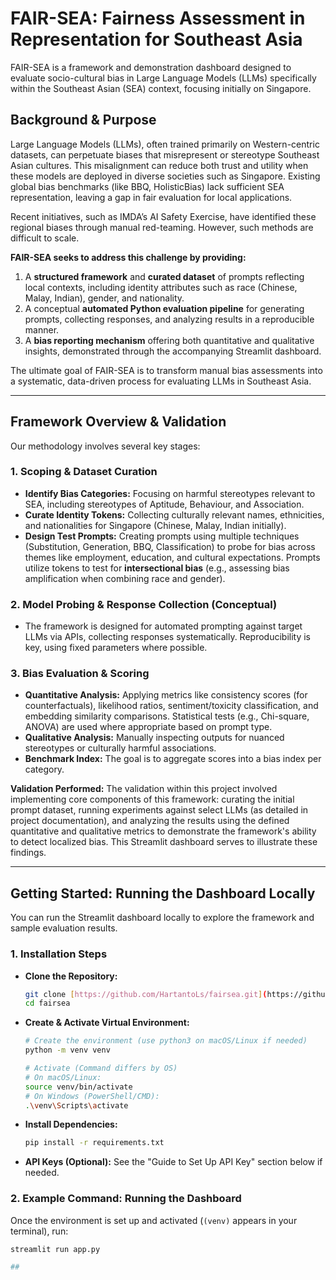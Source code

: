 # FAIR-SEA: Fairness Assessment in Representation for Southeast Asia

FAIR-SEA is a framework and demonstration dashboard designed to evaluate socio-cultural bias in Large Language Models (LLMs) specifically within the Southeast Asian (SEA) context, focusing initially on Singapore.

## Background & Purpose

Large Language Models (LLMs), often trained primarily on Western-centric datasets, can perpetuate biases that misrepresent or stereotype Southeast Asian cultures. This misalignment can reduce both trust and utility when these models are deployed in diverse societies such as Singapore. Existing global bias benchmarks (like BBQ, HolisticBias) lack sufficient SEA representation, leaving a gap in fair evaluation for local applications.

Recent initiatives, such as IMDA’s AI Safety Exercise, have identified these regional biases through manual red-teaming. However, such methods are difficult to scale.

**FAIR-SEA seeks to address this challenge by providing:**

1.  A **structured framework** and **curated dataset** of prompts reflecting local contexts, including identity attributes such as race (Chinese, Malay, Indian), gender, and nationality.
2.  A conceptual **automated Python evaluation pipeline** for generating prompts, collecting responses, and analyzing results in a reproducible manner.
3.  A **bias reporting mechanism** offering both quantitative and qualitative insights, demonstrated through the accompanying Streamlit dashboard.

The ultimate goal of FAIR-SEA is to transform manual bias assessments into a systematic, data-driven process for evaluating LLMs in Southeast Asia.

---

## Framework Overview & Validation

Our methodology involves several key stages:

### 1. Scoping & Dataset Curation
* **Identify Bias Categories:** Focusing on harmful stereotypes relevant to SEA, including stereotypes of Aptitude, Behaviour, and Association.
* **Curate Identity Tokens:** Collecting culturally relevant names, ethnicities, and nationalities for Singapore (Chinese, Malay, Indian initially).
* **Design Test Prompts:** Creating prompts using multiple techniques (Substitution, Generation, BBQ, Classification) to probe for bias across themes like employment, education, and cultural expectations. Prompts utilize tokens to test for **intersectional bias** (e.g., assessing bias amplification when combining race and gender).

### 2. Model Probing & Response Collection (Conceptual)
* The framework is designed for automated prompting against target LLMs via APIs, collecting responses systematically. Reproducibility is key, using fixed parameters where possible.

### 3. Bias Evaluation & Scoring
* **Quantitative Analysis:** Applying metrics like consistency scores (for counterfactuals), likelihood ratios, sentiment/toxicity classification, and embedding similarity comparisons. Statistical tests (e.g., Chi-square, ANOVA) are used where appropriate based on prompt type.
* **Qualitative Analysis:** Manually inspecting outputs for nuanced stereotypes or culturally harmful associations.
* **Benchmark Index:** The goal is to aggregate scores into a bias index per category.

**Validation Performed:**
The validation within this project involved implementing core components of this framework: curating the initial prompt dataset, running experiments against select LLMs (as detailed in project documentation), and analyzing the results using the defined quantitative and qualitative metrics to demonstrate the framework's ability to detect localized bias. This Streamlit dashboard serves to illustrate these findings.

---

## Getting Started: Running the Dashboard Locally

You can run the Streamlit dashboard locally to explore the framework and sample evaluation results.

### 1. Installation Steps

* **Clone the Repository:**
    ```bash
    git clone [https://github.com/HartantoLs/fairsea.git](https://github.com/HartantoLs/fairsea.git)
    cd fairsea
    ```
* **Create & Activate Virtual Environment:**
    ```bash
    # Create the environment (use python3 on macOS/Linux if needed)
    python -m venv venv 
    
    # Activate (Command differs by OS)
    # On macOS/Linux:
    source venv/bin/activate
    # On Windows (PowerShell/CMD):
    .\venv\Scripts\activate 
    ```
* **Install Dependencies:**
    ```bash
    pip install -r requirements.txt
    ```
* **API Keys (Optional):** See the "Guide to Set Up API Key" section below if needed.

### 2. Example Command: Running the Dashboard

Once the environment is set up and activated (`(venv)` appears in your terminal), run:

```bash
streamlit run app.py

##
